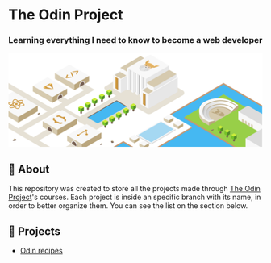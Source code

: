 # The Odin Project
### Learning everything I need to know to become a web developer

<img src="https://raw.githubusercontent.com/moouro/the-odin-project/main/img/img1.svg" alt="the-odin-project"/>


## 📜 About 
This repository was created to store all the projects made through <a href="https://www.theodinproject.com/">The Odin Project</a>'s courses. Each project is inside an specific branch with its name, in order to better organize them. You can see the list on the section below.




## 🚀 Projects

* [Odin recipes](https://github.com/moouro/the-odin-project/tree/main/html-odin-recipes) 









